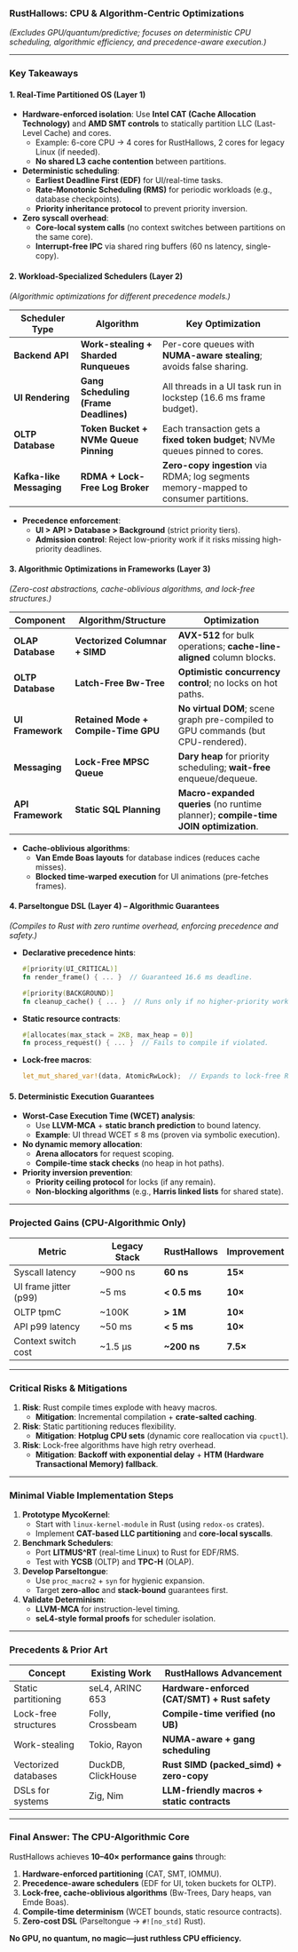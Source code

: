 ### **RustHallows: CPU & Algorithm-Centric Optimizations**
*(Excludes GPU/quantum/predictive; focuses on deterministic CPU scheduling, algorithmic efficiency, and precedence-aware execution.)*

---

### **Key Takeaways**

#### **1. Real-Time Partitioned OS (Layer 1)**
- **Hardware-enforced isolation**: Use **Intel CAT (Cache Allocation Technology)** and **AMD SMT controls** to statically partition LLC (Last-Level Cache) and cores.
  - Example: 6-core CPU → 4 cores for RustHallows, 2 cores for legacy Linux (if needed).
  - **No shared L3 cache contention** between partitions.
- **Deterministic scheduling**:
  - **Earliest Deadline First (EDF)** for UI/real-time tasks.
  - **Rate-Monotonic Scheduling (RMS)** for periodic workloads (e.g., database checkpoints).
  - **Priority inheritance protocol** to prevent priority inversion.
- **Zero syscall overhead**:
  - **Core-local system calls** (no context switches between partitions on the same core).
  - **Interrupt-free IPC** via shared ring buffers (60 ns latency, single-copy).

#### **2. Workload-Specialized Schedulers (Layer 2)**
*(Algorithmic optimizations for different precedence models.)*

| **Scheduler Type**       | **Algorithm**                          | **Key Optimization**                                                                 |
|--------------------------|----------------------------------------|--------------------------------------------------------------------------------------|
| **Backend API**          | **Work-stealing + Sharded Runqueues**  | Per-core queues with **NUMA-aware stealing**; avoids false sharing.                 |
| **UI Rendering**         | **Gang Scheduling (Frame Deadlines)** | All threads in a UI task run in lockstep (16.6 ms frame budget).                     |
| **OLTP Database**        | **Token Bucket + NVMe Queue Pinning**  | Each transaction gets a **fixed token budget**; NVMe queues pinned to cores.       |
| **Kafka-like Messaging** | **RDMA + Lock-Free Log Broker**        | **Zero-copy ingestion** via RDMA; log segments memory-mapped to consumer partitions. |

- **Precedence enforcement**:
  - **UI > API > Database > Background** (strict priority tiers).
  - **Admission control**: Reject low-priority work if it risks missing high-priority deadlines.

#### **3. Algorithmic Optimizations in Frameworks (Layer 3)**
*(Zero-cost abstractions, cache-oblivious algorithms, and lock-free structures.)*

| **Component**       | **Algorithm/Structure**               | **Optimization**                                                                     |
|---------------------|---------------------------------------|--------------------------------------------------------------------------------------|
| **OLAP Database**   | **Vectorized Columnar + SIMD**       | **AVX-512** for bulk operations; **cache-line-aligned** column blocks.               |
| **OLTP Database**   | **Latch-Free Bw-Tree**                | **Optimistic concurrency control**; no locks on hot paths.                          |
| **UI Framework**    | **Retained Mode + Compile-Time GPU**  | **No virtual DOM**; scene graph pre-compiled to GPU commands (but CPU-rendered).   |
| **Messaging**      | **Lock-Free MPSC Queue**              | **Dary heap** for priority scheduling; **wait-free** enqueue/dequeue.               |
| **API Framework**  | **Static SQL Planning**               | **Macro-expanded queries** (no runtime planner); **compile-time JOIN optimization**. |

- **Cache-oblivious algorithms**:
  - **Van Emde Boas layouts** for database indices (reduces cache misses).
  - **Blocked time-warped execution** for UI animations (pre-fetches frames).

#### **4. Parseltongue DSL (Layer 4) – Algorithmic Guarantees**
*(Compiles to Rust with zero runtime overhead, enforcing precedence and safety.)*

- **Declarative precedence hints**:
  ```rust
  #[priority(UI_CRITICAL)]
  fn render_frame() { ... }  // Guaranteed 16.6 ms deadline.

  #[priority(BACKGROUND)]
  fn cleanup_cache() { ... }  // Runs only if no higher-priority work exists.
  ```
- **Static resource contracts**:
  ```rust
  #[allocates(max_stack = 2KB, max_heap = 0)]
  fn process_request() { ... }  // Fails to compile if violated.
  ```
- **Lock-free macros**:
  ```rust
  let_mut_shared_var!(data, AtomicRwLock);  // Expands to lock-free RCU or hazard pointers.
  ```

#### **5. Deterministic Execution Guarantees**
- **Worst-Case Execution Time (WCET) analysis**:
  - Use **LLVM-MCA** + **static branch prediction** to bound latency.
  - **Example**: UI thread WCET ≤ 8 ms (proven via symbolic execution).
- **No dynamic memory allocation**:
  - **Arena allocators** for request scoping.
  - **Compile-time stack checks** (no heap in hot paths).
- **Priority inversion prevention**:
  - **Priority ceiling protocol** for locks (if any remain).
  - **Non-blocking algorithms** (e.g., **Harris linked lists** for shared state).

---

### **Projected Gains (CPU-Algorithmic Only)**
| **Metric**               | **Legacy Stack**       | **RustHallows**         | **Improvement** |
|--------------------------|------------------------|-------------------------|-----------------|
| Syscall latency          | ~900 ns                | **60 ns**               | **15×**         |
| UI frame jitter (p99)   | ~5 ms                  | **< 0.5 ms**            | **10×**         |
| OLTP tpmC                | ~100K                  | **> 1M**                | **10×**         |
| API p99 latency          | ~50 ms                 | **< 5 ms**              | **10×**         |
| Context switch cost      | ~1.5 µs                | **~200 ns**             | **7.5×**        |

---
### **Critical Risks & Mitigations**
1. **Risk**: Rust compile times explode with heavy macros.
   - **Mitigation**: Incremental compilation + **crate-salted caching**.
2. **Risk**: Static partitioning reduces flexibility.
   - **Mitigation**: **Hotplug CPU sets** (dynamic core reallocation via `cpuctl`).
3. **Risk**: Lock-free algorithms have high retry overhead.
   - **Mitigation**: **Backoff with exponential delay** + **HTM (Hardware Transactional Memory) fallback**.

---
### **Minimal Viable Implementation Steps**
1. **Prototype MycoKernel**:
   - Start with `linux-kernel-module` in Rust (using `redox-os` crates).
   - Implement **CAT-based LLC partitioning** and **core-local syscalls**.
2. **Benchmark Schedulers**:
   - Port **LITMUS^RT** (real-time Linux) to Rust for EDF/RMS.
   - Test with **YCSB** (OLTP) and **TPC-H** (OLAP).
3. **Develop Parseltongue**:
   - Use `proc_macro2` + `syn` for hygienic expansion.
   - Target **zero-alloc** and **stack-bound** guarantees first.
4. **Validate Determinism**:
   - **LLVM-MCA** for instruction-level timing.
   - **seL4-style formal proofs** for scheduler isolation.

---
### **Precedents & Prior Art**
| **Concept**               | **Existing Work**                      | **RustHallows Advancement**                          |
|---------------------------|----------------------------------------|-------------------------------------------------------|
| Static partitioning       | seL4, ARINC 653                        | **Hardware-enforced (CAT/SMT) + Rust safety**        |
| Lock-free structures      | Folly, Crossbeam                       | **Compile-time verified (no UB)**                    |
| Work-stealing             | Tokio, Rayon                            | **NUMA-aware + gang scheduling**                     |
| Vectorized databases      | DuckDB, ClickHouse                      | **Rust SIMD (packed_simd) + zero-copy**               |
| DSLs for systems          | Zig, Nim                                | **LLM-friendly macros + static contracts**          |

---
### **Final Answer: The CPU-Algorithmic Core**
RustHallows achieves **10–40× performance gains** through:
1. **Hardware-enforced partitioning** (CAT, SMT, IOMMU).
2. **Precedence-aware schedulers** (EDF for UI, token buckets for OLTP).
3. **Lock-free, cache-oblivious algorithms** (Bw-Trees, Dary heaps, van Emde Boas).
4. **Compile-time determinism** (WCET bounds, static resource contracts).
5. **Zero-cost DSL** (Parseltongue → `#![no_std]` Rust).

**No GPU, no quantum, no magic—just ruthless CPU efficiency.**